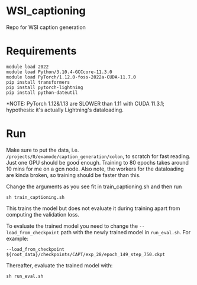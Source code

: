 # WSI_captioning
Repo for WSI caption generation

# Requirements

```
module load 2022
module load Python/3.10.4-GCCcore-11.3.0
module load PyTorch/1.12.0-foss-2022a-CUDA-11.7.0
pip install transformers
pip install pytorch-lightning
pip install python-dateutil 
```

*NOTE: PyTorch 1.12&1.13 are SLOWER than 1.11 with CUDA 11.3.1; hypothesis: it's actually Lightning's dataloading.

# Run 

Make sure to put the data, i.e. ``/projects/0/examode/caption_generation/colon``, to scratch for fast reading. Just one GPU should be good enough. Training to 80 epochs takes around 10 mins for me on a gcn node. Also note, the workers for the dataloading are kinda broken, so training should be faster than this.

Change the arguments as you see fit in train_captioning.sh and then run
```
sh train_captioning.sh
```

This trains the model but does not evaluate it during training apart from computing the validation loss.

To evaluate the trained model you need to change the ``--load_from_checkpoint`` path with the newly trained model in ``run_eval.sh``.
For example:

```
--load_from_checkpoint ${root_data}/checkpoints/CAPT/exp_28/epoch_149_step_750.ckpt
```

Thereafter, evaluate the trained model with:

```
sh run_eval.sh
```
